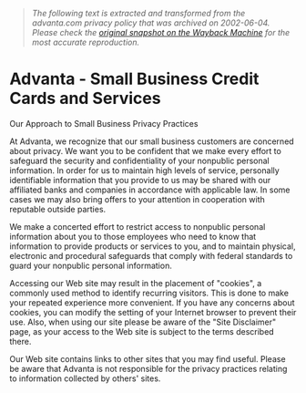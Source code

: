 > *The following text is extracted and transformed from the advanta.com privacy policy that was archived on 2002-06-04. Please check the [original snapshot on the Wayback Machine](https://web.archive.org/web/20020604050029id_/http%3A//adv2.advanta.com/index.cfm%3Ffuseaction%3Dprivacy%26session_id%3D%26session_key%3D) for the most accurate reproduction.*

# Advanta - Small Business Credit Cards and Services

Our Approach to Small Business Privacy Practices

At Advanta, we recognize that our small business customers are concerned about privacy. We want you to be confident that we make every effort to safeguard the security and confidentiality of your nonpublic personal information. In order for us to maintain high levels of service, personally identifiable information that you provide to us may be shared with our affiliated banks and companies in accordance with applicable law. In some cases we may also bring offers to your attention in cooperation with reputable outside parties. 

We make a concerted effort to restrict access to nonpublic personal information about you to those employees who need to know that information to provide products or services to you, and to maintain physical, electronic and procedural safeguards that comply with federal standards to guard your nonpublic personal information. 

Accessing our Web site may result in the placement of "cookies", a commonly used method to identify recurring visitors. This is done to make your repeated experience more convenient. If you have any concerns about cookies, you can modify the setting of your Internet browser to prevent their use. Also, when using our site please be aware of the "Site Disclaimer" page, as your access to the Web site is subject to the terms described there. 

Our Web site contains links to other sites that you may find useful. Please be aware that Advanta is not responsible for the privacy practices relating to information collected by others' sites. 
